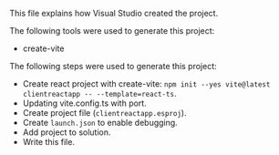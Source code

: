 This file explains how Visual Studio created the project.

The following tools were used to generate this project:
- create-vite

The following steps were used to generate this project:
- Create react project with create-vite: `npm init --yes vite@latest clientreactapp -- --template=react-ts`.
- Updating vite.config.ts with port.
- Create project file (`clientreactapp.esproj`).
- Create `launch.json` to enable debugging.
- Add project to solution.
- Write this file.
